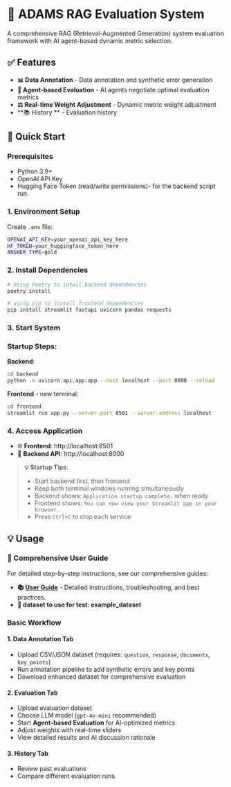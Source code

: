 # 🧠 ADAMS RAG Evaluation System

A comprehensive RAG (Retrieval-Augmented Generation) system evaluation framework with AI agent-based dynamic metric selection.

## ✅ Features

- **📊 Data Annotation** - Data annotation and synthetic error generation
- **🤖 Agent-based Evaluation** - AI agents negotiate optimal evaluation metrics
- **⚖️ Real-time Weight Adjustment** - Dynamic metric weight adjustment
- **📚 History ** - Evaluation history

## 🚀 Quick Start

### Prerequisites

- Python 3.9+
- OpenAI API Key
- Hugging Face Token (read/write permissions)- for the backend script run.

### 1. Environment Setup

Create `.env` file:

```bash
OPENAI_API_KEY=your_openai_api_key_here
HF_TOKEN=your_huggingface_token_here
ANSWER_TYPE=gold
```

### 2. Install Dependencies

```bash
# Using Poetry to intall backend dependencies
poetry install

# using pip to install frontend dependencies
pip install streamlit fastapi uvicorn pandas requests
```

### 3. Start System

### Startup Steps:

**Backend**:

```bash
cd backend
python -m uvicorn api.app:app --host localhost --port 8000 --reload
```

 **Frontend** - new terminal:

```bash
cd frontend  
streamlit run app.py --server.port 8501 --server.address localhost
```

### 4. Access Application

- 🌐 **Frontend**: http://localhost:8501
- 🔗 **Backend API**: http://localhost:8000

> **💡 Startup Tips**:
>
> - Start backend first, then frontend
> - Keep both terminal windows running simultaneously
> - Backend shows: `Application startup complete.` when ready
> - Frontend shows: `You can now view your Streamlit app in your browser.`
> - Press `Ctrl+C` to stop each service

## 💡 Usage

### 📖 Comprehensive User Guide

For detailed step-by-step instructions, see our comprehensive guides:

- **📚 [User Guide](./USER_GUIDE.md)** - Detailed instructions, troubleshooting, and best practices.
- **📝 dataset to use for test: example_dataset**

### Basic Workflow

#### 1. Data Annotation Tab

- Upload CSV/JSON dataset (requires: `question`, `response`, `documents`, `key_points`)
- Run annotation pipeline to add synthetic errors and key points
- Download enhanced dataset for comprehensive evaluation

#### 2. Evaluation Tab

- Upload evaluation dataset
- Choose LLM model (`gpt-4o-mini` recommended)
- Start **Agent-based Evaluation** for AI-optimized metrics
- Adjust weights with real-time sliders
- View detailed results and AI discussion rationale

#### 3. History Tab

- Review past evaluations
- Compare different evaluation runs
